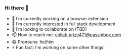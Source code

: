 ### Hi there 👋

- 🔭 I’m currently working on a browser extension
- 🌱 I’m currently interested in full stack development
- 👯 I’m looking to collaborate on (TBD)
- 📫 How to reach me: collab.prize471@passinbox.com
- 😄 Pronouns: he/him
- ⚡ Fun fact: I'm working on some other things!

